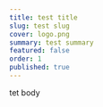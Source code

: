 ```yaml
---
title: test title
slug: test slug
cover: logo.png
summary: test summary
featured: false
order: 1
published: true
---
```

tet body
